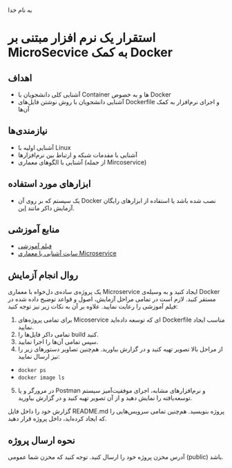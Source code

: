 به نام خدا

# استقرار یک نرم افزار مبتنی بر MicroSecvice به کمک Docker

## اهداف 
- آشنایی کلی دانشجویان با Container ‌ها و به خصوص Docker
- آشنایی دانشجویان با روش نوشتن فایل‌های Dockerfile و اجرای نرم‌افزار به کمک آن‌ها

## نیازمندی‌ها
- آشنایی اولیه با Linux
- آشنایی با مقدمات شبکه و ارتباط‌ بین نرم‌افزار‌ها
- آشنایی با الگوهای معماری (از جمله Mircoservice) 

## ابزارهای مورد استفاده
- یک سیستم که بر روی آن Docker  نصب شده باشد یا استفاده از ابزار‌های رایگان آزمایش داکر مانند [این](https://labs.play-with-docker.com).

## منابع آموزشی
- [فیلم آموزشی](https://aparat.com/v/FQubj)
- [سایت آشنایی با معماری Microservice](https://microservices.io/) 

## روال انجام آزمایش
یک پروژه‌ی ساده‌ی دل‌خواه با معماری Microservice ایجاد کنید و به وسیله‌ی Docker مستقر کنید. لازم است در تمامی مراحل آزمایش، اصول و قواعد توضیح داده شده در فیلم آموزشی را رعایت نمایید. علاوه بر آن به نکات زیر نیز توجه کنید:
1. برای تمامی پروژه‌های Micoservice ای که توسعه داده‌اید Dockerfile مناسب ایجاد نمایید.
2. تمامی داکر فایل‌ها را build  کنید.
3. سپس تمامی آن‌ها را اجرا نمایید.
4. از مراحل بالا تصویر تهیه کنید و در گزارش بیاورید. هم‌چنین تصاویر دستور‌های زیر را نیز ارسال نمایید:
- `docker ps`
- `docker image ls`
5. در مرورگر و یا Postman و نرم‌افزار‌های مشابه، اجرای موفقیت‌آمیز سیستم توسعه‌یافته را نمایش دهید و از آن تصویر تهیه کنید و در گزارش بیاورید.

گزارش خود را داخل فایل README.md پروژه بنویسید. هم‌چنین تمامی سرویس‌هایی را که ایجاد کرده‌اید، داخل پروژه قرار دهید. 

## نحوه ارسال پروژه
آدرس مخزن پروژه خود را ارسال کنید. توجه کنید که مخزن شما عمومی (public) باشد.
